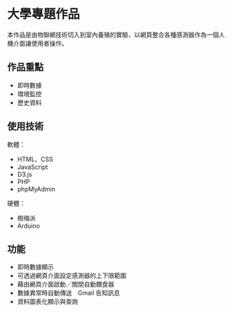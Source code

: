 # 大學專題作品
本作品是由物聯網技術切入到室內養殖的實驗，以網頁整合各種感測器作為一個人機介面讓使用者操作。

## 作品重點
<ul>
  <li>即時數據</li>
  <li>環境監控</li>
  <li>歷史資料</li>
</ul>

## 使用技術
軟體：
<ul>
  <li>HTML、CSS</li>
  <li>JavaScript</li>
  <li>D3.js</li>
  <li>PHP</li>
  <li>phpMyAdmin</li>
</ul>

硬體：
<ul>
  <li>樹梅派</li>
  <li>Arduino</li>
</ul>

## 功能
<ul>
  <li>即時數據顯示</li>
  <li>可透過網頁介面設定感測器的上下限範圍</li>
  <li>藉由網頁介面啟動／關閉自動餵食器</li>
  <li>數據異常時自動傳送　Gmail 告知訊息</li>
  <li>資料圖表化顯示與查詢</li>
</ul>
